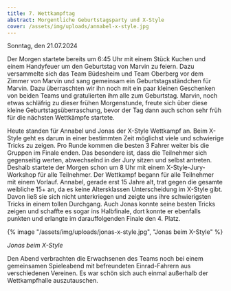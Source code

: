 ```yaml
---
title: 7. Wettkampftag
abstract: Morgentliche Geburtstagsparty und X-Style
cover: /assets/img/uploads/annabel-x-style.jpg
---
```

Sonntag, den 21.07.2024

Der Morgen startete bereits um 6:45 Uhr mit einem Stück Kuchen und einem Handyfeuer um den Geburtstag von Marvin zu feiern. Dazu versammelte sich das Team Büdesheim und Team Oberberg vor dem Zimmer von Marvin und sang gemeinsam ein Geburtstagsständchen für Marvin. Dazu überraschten wir ihn noch mit ein paar kleinen Geschenken von beiden Teams und gratulierten ihm alle zum Geburtstag. Marvin, noch etwas schläfrig zu dieser frühen Morgenstunde, freute sich über diese kleine Geburtstagsüberraschung, bevor der Tag dann auch schon sehr früh für die nächsten Wettkämpfe startete.

Heute standen für Annabel und Jonas der X-Style Wettkampf an. Beim X-Style geht es darum in einer bestimmten Zeit möglichst viele und schwierige Tricks zu zeigen. Pro Runde kommen die besten 3 Fahrer weiter bis die Gruppen im Finale enden.  Das besondere ist, dass die Teilnehmer sich gegenseitig werten, abwechselnd in der Jury sitzen und selbst antreten. Deshalb startete der Morgen schon um 8 Uhr mit einem X-Style-Jury-Workshop für alle Teilnehmer. Der Wettkampf begann für alle Teilnehmer mit einem Vorlauf. Annabel, gerade erst 15 Jahre alt, trat gegen die gesamte weibliche 15+ an, da es keine Altersklassen Unterscheidung im X-Style gibt. Davon ließ sie sich nicht unterkriegen und zeigte uns ihre schwierigsten Tricks in einem tollen Durchgang. Auch Jonas konnte seine besten Tricks zeigen und schaffte es sogar ins Halbfinale, dort konnte er ebenfalls punkten und erlangte im darauffolgenden Finale den 4. Platz. 

{% image "/assets/img/uploads/jonas-x-style.jpg", "Jonas beim X-Style" %}

*Jonas beim X-Style*

Den Abend verbrachten die Erwachsenen des Teams noch bei einem gemeinsamen Spieleabend mit befreundeten Einrad-Fahrern aus verschiedenen Vereinen. Es war schön sich auch einmal außerhalb der Wettkampfhalle auszutauschen.
